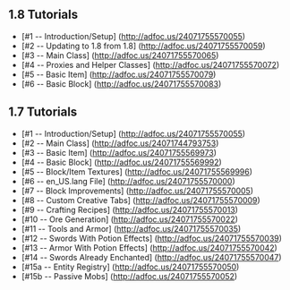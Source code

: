 1.8 Tutorials
---
* [#1 -- Introduction/Setup] (http://adfoc.us/24071755570055)
* [#2 -- Updating to 1.8 from 1.8] (http://adfoc.us/24071755570059)
* [#3 -- Main Class] (http://adfoc.us/24071755570065)
* [#4 -- Proxies and Helper Classes] (http://adfoc.us/24071755570072)
* [#5 -- Basic Item] (http://adfoc.us/24071755570079)
* [#6 -- Basic Block] (http://adfoc.us/24071755570083)

1.7 Tutorials
---
* [#1 -- Introduction/Setup] (http://adfoc.us/24071755570055)
* [#2 -- Main Class] (http://adfoc.us/24071744793753)
* [#3 -- Basic Item] (http://adfoc.us/24071755569973)
* [#4 -- Basic Block] (http://adfoc.us/24071755569992)
* [#5 -- Block/Item Textures] (http://adfoc.us/24071755569996)
* [#6 -- en_US.lang File] (http://adfoc.us/24071755570000)
* [#7 -- Block Improvements] (http://adfoc.us/24071755570005)
* [#8 -- Custom Creative Tabs] (http://adfoc.us/24071755570009)
* [#9 -- Crafting Recipes] (http://adfoc.us/24071755570013)
* [#10 -- Ore Generation] (http://adfoc.us/24071755570022)
* [#11 -- Tools and Armor] (http://adfoc.us/24071755570035)
* [#12 -- Swords With Potion Effects] (http://adfoc.us/24071755570039)
* [#13 -- Armor With Potion Effects] (http://adfoc.us/24071755570042)
* [#14 -- Swords Already Enchanted] (http://adfoc.us/24071755570047)
* [#15a -- Entity Registry] (http://adfoc.us/24071755570050)
* [#15b -- Passive Mobs] (http://adfoc.us/24071755570052)
